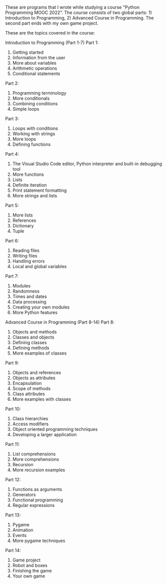 These are programs that I wrote while studying a course "Python Programming MOOC 2022".
The course consists of two global parts: 1) Introduction to Programming, 2) Advanced Course in Programming. The second part ends with my own game project.

These are the topics covered in the course:

Introduction to Programming (Part 1-7)
Part 1:
1. Getting started
2. Information from the user
3. More about variables
4. Arithmetic operations
5. Conditional statements

Part 2:
1. Programming terminology
2. More conditionals
3. Combining conditions
4. Simple loops

Part 3:
1. Loops with conditions
2. Working with strings
3. More loops
4. Defining functions

Part 4:
1. The Visual Studio Code editor, Python interpreter and built-in debugging tool
2. More functions
3. Lists
4. Definite iteration
5. Print statement formatting
6. More strings and lists

Part 5:
1. More lists
2. References
3. Dictionary
4. Tuple

Part 6:
1. Reading files
2. Writing files
3. Handling errors
4. Local and global variables

Part 7:
1. Modules
2. Randomness
3. Times and dates
4. Data processing
5. Creating your own modules
6. More Python features

Advanced Course in Programming (Part 8-14)
Part 8:
1. Objects and methods
2. Classes and objects
3. Defining classes
4. Defining methods
5. More examples of classes

Part 9:
1. Objects and references
2. Objects as attributes
3. Encapsulation
4. Scope of methods
5. Class attributes
6. More examples with classes

Part 10:
1. Class hierarchies
2. Access modifiers
3. Object oriented programming techniques
4. Developing a larger application

Part 11:
1. List comprehensions
2. More comprehensions
3. Recursion
4. More recursion examples

Part 12:
1. Functions as arguments
2. Generators
3. Functional programming
4. Regular expressions

Part 13:
1. Pygame
2. Animation
3. Events
4. More pygame techniques

Part 14:
1. Game project
2. Robot and boxes
3. Finishing the game
4. Your own game
